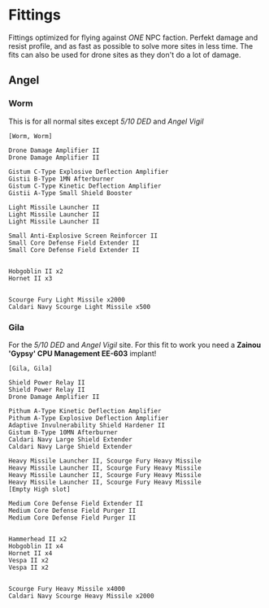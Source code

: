 # Fittings
Fittings optimized for flying against *ONE* NPC faction. Perfekt damage and resist profile,
and as fast as possible to solve more sites in less time. The fits can also be used for drone sites
as they don't do a lot of damage.

## Angel
### Worm
This is for all normal sites except *5/10 DED* and *Angel Vigil*

```
[Worm, Worm]

Drone Damage Amplifier II
Drone Damage Amplifier II

Gistum C-Type Explosive Deflection Amplifier
Gistii B-Type 1MN Afterburner
Gistum C-Type Kinetic Deflection Amplifier
Gistii A-Type Small Shield Booster

Light Missile Launcher II
Light Missile Launcher II
Light Missile Launcher II

Small Anti-Explosive Screen Reinforcer II
Small Core Defense Field Extender II
Small Core Defense Field Extender II


Hobgoblin II x2
Hornet II x3


Scourge Fury Light Missile x2000
Caldari Navy Scourge Light Missile x500
```

### Gila
For the *5/10 DED* and *Angel Vigil* site. For this fit to work you need a **Zainou 'Gypsy' CPU Management EE-603** implant!

```
[Gila, Gila]

Shield Power Relay II
Shield Power Relay II
Drone Damage Amplifier II

Pithum A-Type Kinetic Deflection Amplifier
Pithum A-Type Explosive Deflection Amplifier
Adaptive Invulnerability Shield Hardener II
Gistum B-Type 10MN Afterburner
Caldari Navy Large Shield Extender
Caldari Navy Large Shield Extender

Heavy Missile Launcher II, Scourge Fury Heavy Missile
Heavy Missile Launcher II, Scourge Fury Heavy Missile
Heavy Missile Launcher II, Scourge Fury Heavy Missile
Heavy Missile Launcher II, Scourge Fury Heavy Missile
[Empty High slot]

Medium Core Defense Field Extender II
Medium Core Defense Field Purger II
Medium Core Defense Field Purger II


Hammerhead II x2
Hobgoblin II x4
Hornet II x4
Vespa II x2
Vespa II x2


Scourge Fury Heavy Missile x4000
Caldari Navy Scourge Heavy Missile x2000
```
